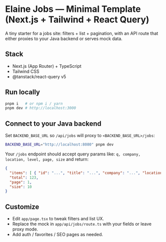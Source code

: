 
# Elaine Jobs — Minimal Template (Next.js + Tailwind + React Query)

A tiny starter for a jobs site: filters + list + pagination, with an API route
that either proxies to your Java backend or serves mock data.

## Stack
- Next.js (App Router) + TypeScript
- Tailwind CSS
- @tanstack/react-query v5

## Run locally
```bash
pnpm i   # or npm i / yarn
pnpm dev # http://localhost:3000
```

## Connect to your Java backend
Set `BACKEND_BASE_URL` so `/api/jobs` will proxy to `<BACKEND_BASE_URL>/jobs`:
```bash
BACKEND_BASE_URL="http://localhost:8080" pnpm dev
```
Your `/jobs` endpoint should accept query params like: `q, company, location, level, page, size` and return:
```json
{
  "items": [ { "id": "...", "title": "...", "company": "...", "location": "...", "level": "Senior", "postedAt": "ISO", "tags": ["Java"], "url": "..." } ],
  "total": 123,
  "page": 1,
  "size": 10
}
```

## Customize
- Edit `app/page.tsx` to tweak filters and list UX.
- Replace the mock in `app/api/jobs/route.ts` with your fields or leave proxy mode.
- Add auth / favorites / SEO pages as needed.
